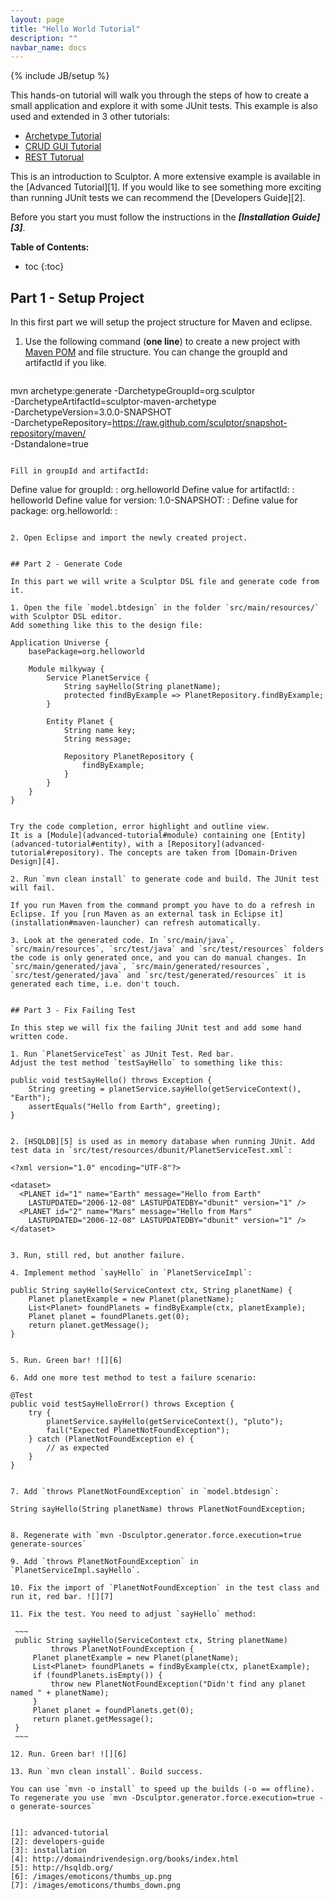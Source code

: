```yaml
---
layout: page
title: "Hello World Tutorial"
description: ""
navbar_name: docs
---
```

{% include JB/setup %}

This hands-on tutorial will walk you through the steps of how to create a small application and explore it with some JUnit tests. This example is also used and extended in 3 other tutorials:

* [Archetype Tutorial](archetype-tutorial)
* [CRUD GUI Tutorial](crud-gui-tutorial)
* [REST Tutorual](rest-tutorial)

This is an introduction to Sculptor. A more extensive example is available in the [Advanced Tutorial][1]. If you would like to see something more exciting than running JUnit tests we can recommend the [Developers Guide][2].

Before you start you must follow the instructions in the ***[Installation Guide][3]***.

**Table of Contents:**

* toc
{:toc}


## Part 1 - Setup Project

In this first part we will setup the project structure for Maven and eclipse.

1. Use the following command (**one line**) to create a new project with [Maven POM](http://maven.apache.org/guides/introduction/introduction-to-the-pom.html) and file structure. You can change the groupId and artifactId if you like.

   ~~~
mvn archetype:generate -DarchetypeGroupId=org.sculptor \
   -DarchetypeArtifactId=sculptor-maven-archetype \
   -DarchetypeVersion=3.0.0-SNAPSHOT \
   -DarchetypeRepository=https://raw.github.com/sculptor/snapshot-repository/maven/ \
   -Dstandalone=true
   ~~~

   Fill in groupId and artifactId:

   ~~~
Define value for groupId: : org.helloworld
Define value for artifactId: : helloworld
Define value for version:  1.0-SNAPSHOT: :
Define value for package:  org.helloworld: :
   ~~~

2. Open Eclipse and import the newly created project.


## Part 2 - Generate Code

In this part we will write a Sculptor DSL file and generate code from it.

1. Open the file `model.btdesign` in the folder `src/main/resources/` with Sculptor DSL editor.
Add something like this to the design file:

   ~~~
	Application Universe {
	    basePackage=org.helloworld
	 
	    Module milkyway {
	        Service PlanetService {
	            String sayHello(String planetName);
	            protected findByExample => PlanetRepository.findByExample;
	        }
	 
	        Entity Planet {
	            String name key;
	            String message;
	 
	            Repository PlanetRepository {
	                findByExample;
	            }
	        }
	    }
	}
   ~~~

   Try the code completion, error highlight and outline view.
It is a [Module](advanced-tutorial#module) containing one [Entity](advanced-tutorial#entity), with a [Repository](advanced-tutorial#repository). The concepts are taken from [Domain-Driven Design][4].

2. Run `mvn clean install` to generate code and build. The JUnit test will fail.

   If you run Maven from the command prompt you have to do a refresh in Eclipse. If you [run Maven as an external task in Eclipse it](installation#maven-launcher) can refresh automatically.

3. Look at the generated code. In `src/main/java`, `src/main/resources`, `src/test/java` and `src/test/resources` folders the code is only generated once, and you can do manual changes. In `src/main/generated/java`, `src/main/generated/resources`, `src/test/generated/java` and `src/test/generated/resources` it is generated each time, i.e. don't touch.


## Part 3 - Fix Failing Test

In this step we will fix the failing JUnit test and add some hand written code.

1. Run `PlanetServiceTest` as JUnit Test. Red bar.
Adjust the test method `testSayHello` to something like this:

   ~~~
	public void testSayHello() throws Exception {
	    String greeting = planetService.sayHello(getServiceContext(), "Earth");
	    assertEquals("Hello from Earth", greeting);
	}
   ~~~

2. [HSQLDB][5] is used as in memory database when running JUnit. Add test data in `src/test/resources/dbunit/PlanetServiceTest.xml`:

   ~~~
	<?xml version="1.0" encoding="UTF-8"?>
 
	<dataset>
	  <PLANET id="1" name="Earth" message="Hello from Earth"
	    LASTUPDATED="2006-12-08" LASTUPDATEDBY="dbunit" version="1" />
	  <PLANET id="2" name="Mars" message="Hello from Mars"
	    LASTUPDATED="2006-12-08" LASTUPDATEDBY="dbunit" version="1" />
	</dataset>
   ~~~

3. Run, still red, but another failure.

4. Implement method `sayHello` in `PlanetServiceImpl`:

   ~~~
	public String sayHello(ServiceContext ctx, String planetName) {
	    Planet planetExample = new Planet(planetName);
	    List<Planet> foundPlanets = findByExample(ctx, planetExample);
	    Planet planet = foundPlanets.get(0);
	    return planet.getMessage();
	}
   ~~~

5. Run. Green bar! ![][6]

6. Add one more test method to test a failure scenario:

   ~~~
	@Test
	public void testSayHelloError() throws Exception {
	    try {
	        planetService.sayHello(getServiceContext(), "pluto");
	        fail("Expected PlanetNotFoundException");
	    } catch (PlanetNotFoundException e) {
	        // as expected
	    }
	}
   ~~~

7. Add `throws PlanetNotFoundException` in `model.btdesign`:

   ~~~
	String sayHello(String planetName) throws PlanetNotFoundException;
   ~~~

8. Regenerate with `mvn -Dsculptor.generator.force.execution=true generate-sources`

9. Add `throws PlanetNotFoundException` in `PlanetServiceImpl.sayHello`.

10. Fix the import of `PlanetNotFoundException` in the test class and run it, red bar. ![][7]

11. Fix the test. You need to adjust `sayHello` method:

    ~~~
	public String sayHello(ServiceContext ctx, String planetName)
	        throws PlanetNotFoundException {
	    Planet planetExample = new Planet(planetName);
	    List<Planet> foundPlanets = findByExample(ctx, planetExample);
	    if (foundPlanets.isEmpty()) {
	        throw new PlanetNotFoundException("Didn't find any planet named " + planetName);
	    }
	    Planet planet = foundPlanets.get(0);
	    return planet.getMessage();
	}
    ~~~

12. Run. Green bar! ![][6]

13. Run `mvn clean install`. Build success.

You can use `mvn -o install` to speed up the builds (-o == offline).
To regenerate you use `mvn -Dsculptor.generator.force.execution=true -o generate-sources`


   [1]: advanced-tutorial
   [2]: developers-guide
   [3]: installation
   [4]: http://domaindrivendesign.org/books/index.html
   [5]: http://hsqldb.org/
   [6]: /images/emoticons/thumbs_up.png
   [7]: /images/emoticons/thumbs_down.png
  

